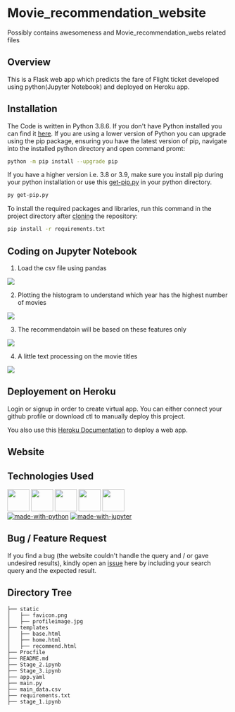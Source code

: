 # Movie_recommendation_website

Possibly contains awesomeness and Movie_recommendation_webs related files

## Overview
This is a Flask web app which predicts the fare of Flight ticket developed using python(Jupyter Notebook) and deployed on Heroku app.

## Installation
The Code is written in Python 3.8.6. If you don't have Python installed you can find it [here](https://www.python.org/downloads/). If you are using a lower version of Python you can upgrade using the pip package, ensuring you have the latest version of pip, navigate into the installed python directory and open command promt:
```bash
python -m pip install --upgrade pip
```
If you have a higher version i.e. 3.8 or 3.9, make sure you install pip during your python installation or use this [get-pip.py](https://bootstrap.pypa.io/get-pip.py) in your python directory.
```bash
py get-pip.py
```
To install the required packages and libraries, run this command in the project directory after [cloning](https://www.howtogeek.com/451360/how-to-clone-a-github-repository/) the repository:
```bash
pip install -r requirements.txt
```
## Coding on Jupyter Notebook
1. Load the csv file using pandas
<img target="_blank" src="https://64.media.tumblr.com/463714f1c095cab3b6035f0e7286dd0f/2b75f174b7825786-0b/s1280x1920/1b4ab36a3fc8cac02f3d1690b4bc87872bbd2b82.png">

2. Plotting the histogram to understand which year has the highest number of movies
<img target="_blank" src="https://64.media.tumblr.com/bec079d6cfcbeae06bdf32b086a9b825/2b75f174b7825786-6d/s1280x1920/0f912a13e608deb099f2d12204af9276768ba2c9.png">

3. The recommendatoin will be based on these features only
<img target="_blank" src="https://64.media.tumblr.com/463714f1c095cab3b6035f0e7286dd0f/2b75f174b7825786-0b/s1280x1920/1b4ab36a3fc8cac02f3d1690b4bc87872bbd2b82.png">

4. A little text processing on the movie titles
<img target="_blank" src="https://64.media.tumblr.com/8da2d70bb7fa6c25b144a6023d8cb2aa/2b75f174b7825786-ad/s1280x1920/8a909c5a8b7cc9999f06f69cd4fb3addf527f005.png">

## Deployement on Heroku
Login or signup in order to create virtual app. You can either connect your github profile or download ctl to manually deploy this project.

You also use this [Heroku Documentation](https://devcenter.heroku.com/articles/getting-started-with-python) to deploy a web app.

## Website


## Technologies Used
[<img target="_blank" src="https://flask.palletsprojects.com/en/1.1.x/_images/flask-logo.png" height=50>](https://flask.palletsprojects.com/en/1.1.x/) [<img target="_blank" src="https://number1.co.za/wp-content/uploads/2017/10/gunicorn_logo-300x85.png" height=50>](https://gunicorn.org) [<img target="_blank" src="https://scikit-learn.org/stable/_static/scikit-learn-logo-small.png" height=50>](https://scikit-learn.org/stable/) [<img target="_blank" src="https://pandas.pydata.org/static/img/pandas_white.svg" height=50>](https://pandas.pydata.org/) [<img target="_blank" src="https://numpy.org/doc/stable/_static/numpylogo.svg" height=50>](https://numpy.org/doc/stable/) 
<br>
[![made-with-python](https://img.shields.io/badge/made%20with-Python-yellow)](https://www.python.org/) [![made-with-jupyter](https://img.shields.io/badge/made%20with-Jupyter-orange)](https://jupyter.org/)

## Bug / Feature Request

If you find a bug (the website couldn't handle the query and / or gave undesired results), kindly open an [issue](https://github.com/arunmozhidevan/Movie_recommendation_website/issues) here by including your search query and the expected result.

## Directory Tree 
```
├── static
│   ├── favicon.png
│   ├── profileimage.jpg
├── templates
│   ├── base.html
│   ├── home.html
│   ├── recommend.html
├── Procfile
├── README.md
├── Stage_2.ipynb
├── Stage_3.ipynb
├── app.yaml
├── main.py
├── main_data.csv
├── requirements.txt
├── stage_1.ipynb
```

